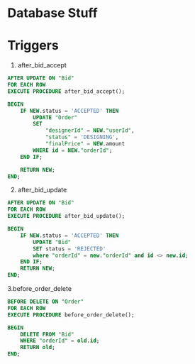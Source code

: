# Database Stuff

# Triggers
1. after_bid_accept
```sql
AFTER UPDATE ON "Bid"
FOR EACH ROW
EXECUTE PROCEDURE after_bid_accept();
```
```sql
BEGIN
    IF NEW.status = 'ACCEPTED' THEN
        UPDATE "Order"
        SET
            "designerId" = NEW."userId",
            "status" = 'DESIGNING',
            "finalPrice" = NEW.amount
        WHERE id = NEW."orderId";
    END IF;

    RETURN NEW;
END;
```

2. after_bid_update
```sql
AFTER UPDATE ON "Bid"
FOR EACH ROW
EXECUTE PROCEDURE after_bid_update();
```
```sql
BEGIN
    IF NEW.status = 'ACCEPTED' THEN
        UPDATE "Bid"
        SET status = 'REJECTED'
        where "orderId" = new."orderId" and id <> new.id;
    END IF;
    RETURN NEW;
END;
```

3.before_order_delete
```sql
BEFORE DELETE ON "Order"
FOR EACH ROW
EXECUTE PROCEDURE before_order_delete();
```
```sql
BEGIN
    DELETE FROM "Bid"
    WHERE "orderId" = old.id;
    RETURN old;
END;
```


